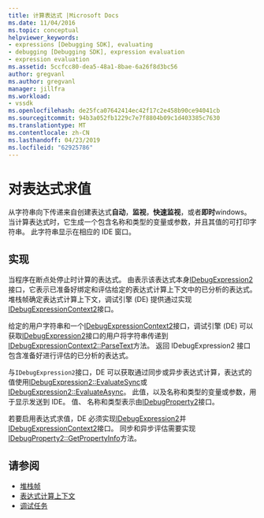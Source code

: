```yaml
---
title: 计算表达式 |Microsoft Docs
ms.date: 11/04/2016
ms.topic: conceptual
helpviewer_keywords:
- expressions [Debugging SDK], evaluating
- debugging [Debugging SDK], expression evaluation
- expression evaluation
ms.assetid: 5ccfcc80-dea5-48a1-8bae-6a26f8d3bc56
author: gregvanl
ms.author: gregvanl
manager: jillfra
ms.workload:
- vssdk
ms.openlocfilehash: de25fca07642414ec42f17c2e458b90ce94041cb
ms.sourcegitcommit: 94b3a052fb1229c7e7f8804b09c1d403385c7630
ms.translationtype: MT
ms.contentlocale: zh-CN
ms.lasthandoff: 04/23/2019
ms.locfileid: "62925786"
---
```

# <a name="evaluate-expressions"></a>对表达式求值
从字符串向下传递来自创建表达式**自动**，**监视**，**快速监视**，或者**即时**windows。 当计算表达式时，它生成一个包含名称和类型的变量或参数，并且其值的可打印字符串。 此字符串显示在相应的 IDE 窗口。

## <a name="implementation"></a>实现
 当程序在断点处停止时计算的表达式。 由表示该表达式本身[IDebugExpression2](../../extensibility/debugger/reference/idebugexpression2.md)接口，它表示已准备好绑定和评估给定的表达式计算上下文中的已分析的表达式。 堆栈帧确定表达式计算上下文，调试引擎 (DE) 提供通过实现[IDebugExpressionContext2](../../extensibility/debugger/reference/idebugexpressioncontext2.md)接口。

 给定的用户字符串和一个[IDebugExpressionContext2](../../extensibility/debugger/reference/idebugexpressioncontext2.md)接口，调试引擎 (DE) 可以获取[IDebugExpression2](../../extensibility/debugger/reference/idebugexpression2.md)接口的用户将字符串传递到[IDebugExpressionContext2::ParseText](../../extensibility/debugger/reference/idebugexpressioncontext2-parsetext.md)方法。 返回 IDebugExpression2 接口包含准备好进行评估的已分析的表达式。

 与`IDebugExpression2`接口，DE 可以获取通过同步或异步表达式计算，表达式的值使用[IDebugExpression2::EvaluateSync](../../extensibility/debugger/reference/idebugexpression2-evaluatesync.md)或[IDebugExpression2::EvaluateAsync](../../extensibility/debugger/reference/idebugexpression2-evaluateasync.md)。 此值，以及名称和类型的变量或参数，用于显示发送到 IDE。 值、 名称和类型表示由[IDebugProperty2](../../extensibility/debugger/reference/idebugproperty2.md)接口。

 若要启用表达式求值，DE 必须实现[IDebugExpression2](../../extensibility/debugger/reference/idebugexpression2.md)并[IDebugExpressionContext2](../../extensibility/debugger/reference/idebugexpressioncontext2.md)接口。 同步和异步评估需要实现[IDebugProperty2::GetPropertyInfo](../../extensibility/debugger/reference/idebugproperty2-getpropertyinfo.md)方法。

## <a name="see-also"></a>请参阅
- [堆栈帧](../../extensibility/debugger/stack-frames.md)
- [表达式计算上下文](../../extensibility/debugger/expression-evaluation-context.md)
- [调试任务](../../extensibility/debugger/debugging-tasks.md)